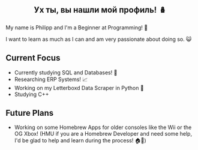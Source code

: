 <h2 align="center">Ух ты, вы нашли мой профиль! 🪆</h3>

My name is Philipp and I'm a Beginner at Programming! 🐣

I want to learn as much as I can and am very passionate about doing so. 😺

## Current Focus
- Currently studying SQL and Databases! 💾
- Researching ERP Systems! 📈
- Working on my Letterboxd Data Scraper in Python 🎥
- Studying C++

## Future Plans
- Working on some Homebrew Apps for older consoles like the Wii or the OG Xbox! (HMU if you are a Homebrew Developer and need some help, I'd be glad to help and learn during the process! 🏠🍺)

